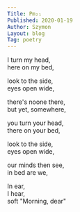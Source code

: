 ```yaml
---
Title: Pm₂₁  
Published: 2020-01-19
Author: Szymon  
Layout: blog  
Tag: poetry  
---
```

I turn my head,  
here on my bed,  

look to the side,  
eyes open wide,  

there's noone there,  
but yet, somewhere,  

you turn your head,  
there on your bed,  

look to the side,  
eyes open wide,  

our minds then see,  
in bed are we,  

 In ear,  
 I hear,  
 soft "Morning, dear"  
